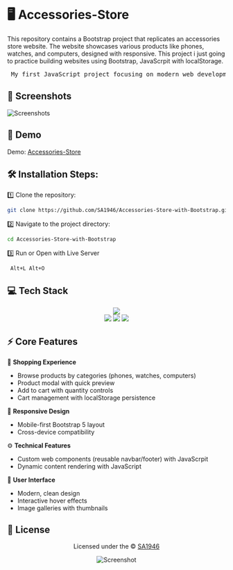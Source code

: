 # 🖥️ Accessories-Store

This repository contains a Bootstrap project that replicates an accessories store website. The website showcases various products like phones, watches, and computers, designed with responsive. This project i just going to practice building websites using Bootstrap, JavaScrpit with localStorage.

<pre> My first JavaScript project focusing on modern web development practices (modify)✨</pre>

## 📸 Screenshots

![Screenshots](https://github.com/user-attachments/assets/aac61025-d30c-42d4-8750-bdcc15286fe3)

## 🚀 Demo

Demo: [Accessories-Store](https://sa1946.github.io/Accessories-Store-with-Bootstrap/)

## 🛠️ Installation Steps:

1️⃣ Clone the repository:

```bash
git clone https://github.com/SA1946/Accessories-Store-with-Bootstrap.git
```

2️⃣ Navigate to the project directory:

```bash
cd Accessories-Store-with-Bootstrap
```

3️⃣ Run or Open with Live Server

```bash
 Alt+L Alt+O
```

## 💻 Tech Stack

<div align="center">
<div>


<img src="https://img.shields.io/badge/javascript-%23323330.svg?style=for-the-badge&logo=javascript&logoColor=%23F7DF1E"/>

</div>

<div >

<img src="https://img.shields.io/badge/html5-%23E34F26.svg?style=for-the-badge&logo=html5&logoColor=white"/>
<img src="https://img.shields.io/badge/css3-%231572B6.svg?style=for-the-badge&logo=css3&logoColor=white"/>
<img src="https://img.shields.io/badge/bootstrap-%238511FA.svg?style=for-the-badge&logo=bootstrap&logoColor=white"/>


</div>
</div>

## ⚡ Core Features

 🛒 **Shopping Experience**
- Browse products by categories (phones, watches, computers)
- Product modal with quick preview
- Add to cart with quantity controls
- Cart management with localStorage persistence

📱 **Responsive Design**
- Mobile-first Bootstrap 5 layout
- Cross-device compatibility

⚙️ **Technical Features**
- Custom web components (reusable navbar/footer) with JavaScrpit
- Dynamic content rendering with JavaScript

🎨 **User Interface**
- Modern, clean design
- Interactive hover effects
- Image galleries with thumbnails


## 📄 License

<div align="center">
 
Licensed under the © [SA1946](https://github.com/SA1946/Accessories-Store-with-Bootstrap/blob/main/LICENSE)

![Screenshot](https://camo.githubusercontent.com/ff1d4eb768b74fa335491dd8a7e87d95017665c1570e5a8828fddfdb728da450/68747470733a2f2f63617073756c652d72656e6465722e76657263656c2e6170702f6170693f747970653d776176696e6726636f6c6f723d6772616469656e74266865696768743d3130302673656374696f6e3d666f6f746572)

</div>
